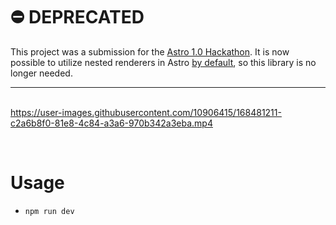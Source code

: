 # ⛔️ DEPRECATED

This project was a submission for the [Astro 1.0 Hackathon](https://astro.build/blog/astro-1-hackathon/). It is now possible to utilize nested renderers in Astro [by default](https://docs.astro.build/en/core-concepts/framework-components/#nesting-framework-components), so this library is no longer needed.
&nbsp;  

-----

&nbsp;  
https://user-images.githubusercontent.com/10906415/168481211-c2a6b8f0-81e8-4c84-a3a6-970b342a3eba.mp4




&nbsp;  
<!--########################################################################-->
# Usage
<!--########################################################################-->

- `npm run dev`
